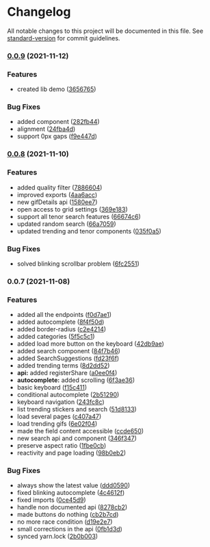 # Changelog

All notable changes to this project will be documented in this file. See [standard-version](https://github.com/conventional-changelog/standard-version) for commit guidelines.

### [0.0.9](https://github.com/GauBen/svelte-tenor/compare/v0.0.8...v0.0.9) (2021-11-12)


### Features

* created lib demo ([3656765](https://github.com/GauBen/svelte-tenor/commit/3656765ccdab3df6aafab4619dbf1d322d86eec8))


### Bug Fixes

* added component ([282fb44](https://github.com/GauBen/svelte-tenor/commit/282fb449f129173ad5cd20b596887b09d3735d53))
* alignment ([24fba4d](https://github.com/GauBen/svelte-tenor/commit/24fba4d1871b0e04dc7790207d05de6b875de889))
* support 0px gaps ([f9e447d](https://github.com/GauBen/svelte-tenor/commit/f9e447d67ebbc537e9ae39d7a8b60fe9d0654bf0))

### [0.0.8](https://github.com/GauBen/svelte-tenor/compare/v0.0.7...v0.0.8) (2021-11-10)


### Features

* added quality filter ([7886604](https://github.com/GauBen/svelte-tenor/commit/7886604eeb1b72c4620a4cf78c899560bf2fa37a))
* improved exports ([4aa6acc](https://github.com/GauBen/svelte-tenor/commit/4aa6accfae5a04f12055630914607619938859ba))
* new gifDetails api ([1580ee7](https://github.com/GauBen/svelte-tenor/commit/1580ee76a9c69b0f0b33c72d14421b9baf49559d))
* open access to grid settings ([369e183](https://github.com/GauBen/svelte-tenor/commit/369e18378010ffddaca3e6f0c02903670331e515))
* support all tenor search features ([66674c6](https://github.com/GauBen/svelte-tenor/commit/66674c6694debf50793e0d7c0d08a9e05ebb1754))
* updated random search ([66a7059](https://github.com/GauBen/svelte-tenor/commit/66a7059be1fd98a94009b02cc5b2a8a5bd5074b0))
* updated trending and tenor components ([035f0a5](https://github.com/GauBen/svelte-tenor/commit/035f0a58c1a0e18332628e58fe0e88d0bf9cc710))


### Bug Fixes

* solved blinking scrollbar problem ([6fc2551](https://github.com/GauBen/svelte-tenor/commit/6fc2551f848715a060a859b4223a5023b3be5f0d))

### 0.0.7 (2021-11-08)


### Features

* added all the endpoints ([f0d7ae1](https://github.com/GauBen/svelte-tenor/commit/f0d7ae1fdcb6e5efcc061a21cff2a6c0840f9143))
* added autocomplete ([8f4f50d](https://github.com/GauBen/svelte-tenor/commit/8f4f50d6e71ec6ba55fa969a974f66bde0a005d7))
* added border-radius ([c2e4214](https://github.com/GauBen/svelte-tenor/commit/c2e4214b903825bbc424f22755e70b79220bf243))
* added categories ([5f5c5c1](https://github.com/GauBen/svelte-tenor/commit/5f5c5c1fcd68778fc3292a5245331169d83d10d4))
* added load more button on the keyboard ([42db9ae](https://github.com/GauBen/svelte-tenor/commit/42db9ae741d0b83c4bc6d8ee940588838f650ecd))
* added search component ([84f7b46](https://github.com/GauBen/svelte-tenor/commit/84f7b46db7bf0baf9099d3eb78d9226600a1aec3))
* added SearchSuggestions ([fd23f6f](https://github.com/GauBen/svelte-tenor/commit/fd23f6f25765c9aed1651194308db97cb98b2e83))
* added trending terms ([8d2dd52](https://github.com/GauBen/svelte-tenor/commit/8d2dd520e6e323cc87b005c097594e24dc6a07e7))
* **api:** added registerShare ([a0ee0f4](https://github.com/GauBen/svelte-tenor/commit/a0ee0f4fa38198f789a676177aaaa6160f0c4af7))
* **autocomplete:** added scrolling ([6f3ae36](https://github.com/GauBen/svelte-tenor/commit/6f3ae36b3fbc28bb0553be7908818dd50a0b8f5a))
* basic keyboard ([f15c411](https://github.com/GauBen/svelte-tenor/commit/f15c4113f06a6b269ffc359885ee74e1046f5320))
* conditional autocomplete ([2b51290](https://github.com/GauBen/svelte-tenor/commit/2b5129086f199e8bf053f4bea815f0abfaf1164c))
* keyboard navigation ([243fc8c](https://github.com/GauBen/svelte-tenor/commit/243fc8ca44af88a8a3dfeadf520daacb28e50262))
* list trending stickers and search ([51d8133](https://github.com/GauBen/svelte-tenor/commit/51d81330205511068a0f8c008b89341d2b264f18))
* load several pages ([c407a47](https://github.com/GauBen/svelte-tenor/commit/c407a47d315712a3cd985f15f98489ecabbf8e3d))
* load trending gifs ([6e02f04](https://github.com/GauBen/svelte-tenor/commit/6e02f0498ed57683315d480491bae99899b0547d))
* made the field content accessible ([ccde650](https://github.com/GauBen/svelte-tenor/commit/ccde6500d3e181ce32d200781e181f2f352eb676))
* new search api and component ([346f347](https://github.com/GauBen/svelte-tenor/commit/346f347734c8c6599dd5cfcbe925b7b2a7020f66))
* preserve aspect ratio ([1fbe0cb](https://github.com/GauBen/svelte-tenor/commit/1fbe0cbbd05dce188cd08afae413b7f416c60efc))
* reactivity and page loading ([98b0eb2](https://github.com/GauBen/svelte-tenor/commit/98b0eb21994b5d59124d9732674df9c8d1840a04))


### Bug Fixes

* always show the latest value ([ddd0590](https://github.com/GauBen/svelte-tenor/commit/ddd0590e1dcdba55e0cd70c7ab973aef142c51c2))
* fixed blinking autocomplete ([4c4612f](https://github.com/GauBen/svelte-tenor/commit/4c4612f2da25d5cb6c01a4220d3a0a8af0e4a0ae))
* fixed imports ([0ce45d9](https://github.com/GauBen/svelte-tenor/commit/0ce45d9776f378d090abc8ce18fcd38476f8564e))
* handle non documented api ([8278cb2](https://github.com/GauBen/svelte-tenor/commit/8278cb25a9ff410acb008c2919060e793049c518))
* made buttons do nothing ([cb2b7cd](https://github.com/GauBen/svelte-tenor/commit/cb2b7cd1ed649e40489fab0bff531aa920d2ec97))
* no more race condition ([d19e2e7](https://github.com/GauBen/svelte-tenor/commit/d19e2e77a1ef336cef263b02f0557ba194b556d3))
* small corrections in the api ([0fb1d3d](https://github.com/GauBen/svelte-tenor/commit/0fb1d3df16c64c27c0fe3cd63dc94ce2a2bfa084))
* synced yarn.lock ([2b0b003](https://github.com/GauBen/svelte-tenor/commit/2b0b003bbc1071e79008245d8fa8b0ab73ef9124))
